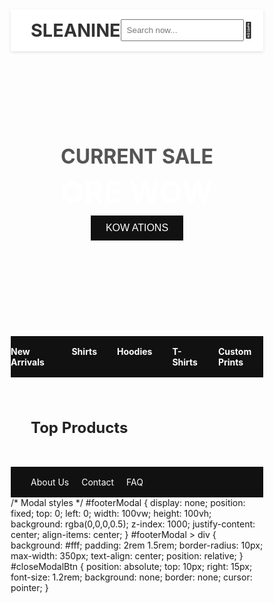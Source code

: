 <!DOCTYPE html>
<html lang="en">
<head>
  <meta charset="UTF-8">
  <meta name="viewport" content="width=device-width, initial-scale=1">
  <title>Leanine - Printed Shirt Store</title>
  <link rel="stylesheet" href="https://cdn.jsdelivr.net/npm/bootstrap-icons@1.10.5/font/bootstrap-icons.css">
  <style>
    * {
      margin: 0;
      padding: 0;
      box-sizing: border-box;
    }

    body {
      font-family: Arial, sans-serif;
      background-color: #f5f5f5;
    }

    header {
      background: #fff;
      display: flex;
      justify-content: space-between;
      align-items: center;
      padding: 1rem 2rem;
      box-shadow: 0 2px 5px rgba(0,0,0,0.1);
    }

    .logo {
      font-size: 1.8rem;
      font-weight: bold;
      color: #333;
    }

    .search-box {
      padding: 0.5rem;
      width: 200px;
    }

    .cart {
      font-size: 1.5rem;
      cursor: pointer;
    }

    .hero {
      background: url('https://images.pexels.com/photos/9821919/pexels-photo-9821919.jpeg?auto=compress&w=1200&h=800&fit=crop') no-repeat center center/cover;
      padding: 3rem 2rem;
      text-align: center;
      position: relative;
      min-height: 400px;
      color: #fff;
    }
    .hero h2, .hero h1, .hero button {
      position: relative;
      z-index: 2;
    }
    .hero::after {
      content: "";
      position: absolute;
      top: 0; left: 0; right: 0; bottom: 0;
      background: rgba(0,0,0,0.45);
      z-index: 1;
      border-radius: 0;
    }

    .hero h2 {
      font-size: 2rem;
      color: #555;
    }

    .hero h1 {
      font-size: 3rem;
      font-weight: bold;
      margin: 0.5rem 0;
    }

    .hero button {
      padding: 0.7rem 1.5rem;
      font-size: 1rem;
      background-color: #111;
      color: #fff;
      border: none;
      cursor: pointer;
    }

    .menu {
      background-color: #111;
      display: flex;
      justify-content: center;
      gap: 2rem;
      padding: 1rem 0;
    }

    .menu a {
      color: white;
      text-decoration: none;
      font-weight: bold;
    }

    .products {
      padding: 2rem;
    }

    .products h3 {
      margin-bottom: 1rem;
      font-size: 1.5rem;
      color: #222;
    }

    .product-list {
      display: grid;
      grid-template-columns: repeat(auto-fit, minmax(180px, 1fr));
      gap: 1.5rem;
    }

    .product-card {
      background-color: white;
      border: 1px solid #ddd;
      padding: 1rem;
      text-align: center;
      box-shadow: 0 2px 5px rgba(0,0,0,0.05);
    }

    .product-card img {
      width: 100%;
      height: 180px;
      object-fit: cover;
      border-radius: 5px;
    }

    .product-card h4 {
      margin: 0.5rem 0;
      font-size: 1rem;
    }

    .product-card p {
      color: #555;
      margin-bottom: 0.3rem;
    }

    .product-card span {
      color: #f39c12;
      font-size: 0.9rem;
    }

    footer {
      background-color: #111;
      color: #fff;
      padding: 1rem 2rem;
      display: flex;
      justify-content: space-between;
      align-items: center;
      flex-wrap: wrap;
    }

    footer a {
      color: #fff;
      margin-right: 1rem;
      text-decoration: none;
    }

    .socials span {
      margin-left: 1rem;
      font-size: 1.2rem;
    }

    @media (max-width: 600px) {
      .menu {
        flex-direction: column;
        align-items: center;
      }
      .search-box {
        width: 100px;
      }
    }
  </style>
</head>
<body>

  <header>
    <div class="logo">SLEANINE</div>
    <input type="text" class="search-box" placeholder="Search now...">
    <div class="cart">🛒</div>
  </header>

  <section class="hero">
    <h2>CURRENT SALE</h2>
    <h1>ORE WOW</h1>
    <button>KOW ATIONS</button>
  </section>

  <nav class="menu">
    <a href="#" id="newArrivalsBtn">New Arrivals</a>
    <a href="#" id="shirtsBtn">Shirts</a>
    <a href="#" id="hoodiesBtn">Hoodies</a>
    <a href="#" id="tshirtsBtn">T-Shirts</a>
    <a href="#" id="customBtn">Custom Prints</a>
  </nav>

  <section class="products">
    <h3>Top Products</h3>
    <div class="product-list" id="productList">
      <!-- JS will add products here -->
    </div>
  </section>

  <footer>
    <div>
      <a href="#" id="aboutUsLink">About Us</a>
      <a href="#" id="contactLink">Contact</a>
      <a href="#">FAQ</a>
    </div>
    <div class="socials">
      <a href="https://instagram.com" target="_blank" title="Instagram" style="margin-left:1rem;color:#fff;font-size:1.5rem;"><i class="bi bi-instagram"></i></a>
      <a href="https://youtube.com" target="_blank" title="YouTube" style="margin-left:1rem;color:#fff;font-size:1.5rem;"><i class="bi bi-youtube"></i></a>
      <a href="https://facebook.com" target="_blank" title="Facebook" style="margin-left:1rem;color:#fff;font-size:1.5rem;"><i class="bi bi-facebook"></i></a>
      <a href="https://twitter.com" target="_blank" title="Twitter" style="margin-left:1rem;color:#fff;font-size:1.5rem;"><i class="bi bi-twitter"></i></a>
    </div>
  </footer>

  <div id="footerModal" style="display:none;position:fixed;top:0;left:0;width:100vw;height:100vh;background:rgba(0,0,0,0.5);z-index:1000;justify-content:center;align-items:center;">
    <div style="background:#fff;padding:2rem 1.5rem;border-radius:10px;max-width:350px;text-align:center;position:relative;">
      <button id="closeModalBtn" style="position:absolute;top:10px;right:15px;font-size:1.2rem;background:none;border:none;cursor:pointer;">&times;</button>
      <div id="modalContent"></div>
    </div>
  </div>
    /* Modal styles */
    #footerModal {
      display: none;
      position: fixed;
      top: 0;
      left: 0;
      width: 100vw;
      height: 100vh;
      background: rgba(0,0,0,0.5);
      z-index: 1000;
      justify-content: center;
      align-items: center;
    }
    #footerModal > div {
      background: #fff;
      padding: 2rem 1.5rem;
      border-radius: 10px;
      max-width: 350px;
      text-align: center;
      position: relative;
    }
    #closeModalBtn {
      position: absolute;
      top: 10px;
      right: 15px;
      font-size: 1.2rem;
      background: none;
      border: none;
      cursor: pointer;
    }

  <script>
    const allProducts = {
      "New Arrivals": Array.from({length: 10}, (_, i) => ({
        name: `New Arrival ${i+1}`,
        price: `$${(14.99 + i).toFixed(2)}`,
        image: `https://images.unsplash.com/photo-1512436991641-6745cdb1723f?auto=format&fit=crop&w=400&q=80&sig=${i}`,
        rating: 3 + (i % 3)
      })),
      "Shirts": [
        { name: "Classic White Shirt", price: "$15.99", image: "https://images.unsplash.com/photo-1512436991641-6745cdb1723f?auto=format&fit=crop&w=400&q=80", rating: 5 },
        { name: "Blue Denim Shirt", price: "$16.99", image: "https://images.unsplash.com/photo-1503342217505-b0a15ec3261c?auto=format&fit=crop&w=400&q=80", rating: 4 },
        { name: "Striped Shirt", price: "$17.99", image: "https://images.unsplash.com/photo-1465101046530-73398c7f28ca?auto=format&fit=crop&w=400&q=80", rating: 5 },
        { name: "Black Formal Shirt", price: "$18.99", image: "https://images.unsplash.com/photo-1517841905240-472988babdf9?auto=format&fit=crop&w=400&q=80", rating: 4 },
        { name: "Red Casual Shirt", price: "$19.99", image: "https://images.unsplash.com/photo-1517263904808-5dc0d6e1b8d4?auto=format&fit=crop&w=400&q=80", rating: 5 },
        { name: "Green Printed Shirt", price: "$20.99", image: "https://images.unsplash.com/photo-1519125323398-675f0ddb6308?auto=format&fit=crop&w=400&q=80", rating: 4 },
        { name: "Grey Slim Shirt", price: "$21.99", image: "https://images.unsplash.com/photo-1518717758536-85ae29035b6d?auto=format&fit=crop&w=400&q=80", rating: 5 },
        { name: "Yellow Summer Shirt", price: "$22.99", image: "https://images.unsplash.com/photo-1529626455594-4ff0802cfb7e?auto=format&fit=crop&w=400&q=80", rating: 4 },
        { name: "Purple Trend Shirt", price: "$23.99", image: "https://images.unsplash.com/photo-1519864600265-abb23847ef2c?auto=format&fit=crop&w=400&q=80", rating: 5 },
        { name: "Brown Check Shirt", price: "$24.99", image: "https://images.unsplash.com/photo-1515378791036-0648a3ef77b2?auto=format&fit=crop&w=400&q=80", rating: 4 }
      ],
      "Hoodies": Array.from({length: 10}, (_, i) => ({
        name: `Hoodie ${i+1}`,
        price: `$${(19.99 + i).toFixed(2)}`,
        image: `https://images.unsplash.com/photo-1517841905240-472988babdf9?auto=format&fit=crop&w=400&q=80&sig=${i}`,
        rating: 3 + (i % 3)
      })),
      "T-Shirts": [
        { name: "White Graphic Tee", price: "$12.99", image: "https://images.unsplash.com/photo-1519125323398-675f0ddb6308?auto=format&fit=crop&w=400&q=80", rating: 5 },
        { name: "Black Basic Tee", price: "$13.99", image: "https://images.unsplash.com/photo-1518717758536-85ae29035b6d?auto=format&fit=crop&w=400&q=80", rating: 4 },
        { name: "Red Print Tee", price: "$14.99", image: "https://images.unsplash.com/photo-1517263904808-5dc0d6e1b8d4?auto=format&fit=crop&w=400&q=80", rating: 5 },
        { name: "Blue Sport Tee", price: "$15.99", image: "https://images.unsplash.com/photo-1519864600265-abb23847ef2c?auto=format&fit=crop&w=400&q=80", rating: 4 },
        { name: "Green Summer Tee", price: "$16.99", image: "https://images.unsplash.com/photo-1529626455594-4ff0802cfb7e?auto=format&fit=crop&w=400&q=80", rating: 5 },
        { name: "Yellow Fun Tee", price: "$17.99", image: "https://images.unsplash.com/photo-1515378791036-0648a3ef77b2?auto=format&fit=crop&w=400&q=80", rating: 4 },
        { name: "Grey Urban Tee", price: "$18.99", image: "https://images.unsplash.com/photo-1503342217505-b0a15ec3261c?auto=format&fit=crop&w=400&q=80", rating: 5 },
        { name: "Purple Trend Tee", price: "$19.99", image: "https://images.unsplash.com/photo-1465101046530-73398c7f28ca?auto=format&fit=crop&w=400&q=80", rating: 4 },
        { name: "Brown Classic Tee", price: "$20.99", image: "https://images.unsplash.com/photo-1512436991641-6745cdb1723f?auto=format&fit=crop&w=400&q=80", rating: 5 },
        { name: "Orange Print Tee", price: "$21.99", image: "https://images.unsplash.com/photo-1519125323398-675f0ddb6308?auto=format&fit=crop&w=400&q=80", rating: 4 }
      ],
      "Custom Prints": Array.from({length: 10}, (_, i) => ({
        name: `Custom Print ${i+1}`,
        price: `$${(21.99 + i).toFixed(2)}`,
        image: `https://images.unsplash.com/photo-1465101046530-73398c7f28ca?auto=format&fit=crop&w=400&q=80&sig=${i}`,
        rating: 3 + (i % 3)
      }))
    };

    function renderProducts(section) {
      const products = allProducts[section] || [];
      const productList = document.getElementById("productList");
      productList.innerHTML = "";
      products.forEach(p => {
        const card = document.createElement("div");
        card.className = "product-card";
        card.innerHTML = `
          <img src="${p.image}" alt="${p.name}">
          <h4>${p.name}</h4>
          <p>${p.price}</p>
          <span>${"★".repeat(p.rating)}${"☆".repeat(5 - p.rating)}</span>
        `;
        productList.appendChild(card);
      });
    }

    // Initial load
    renderProducts("New Arrivals");

    document.getElementById("newArrivalsBtn").onclick = () => renderProducts("New Arrivals");
    document.getElementById("shirtsBtn").onclick = () => renderProducts("Shirts");
    document.getElementById("hoodiesBtn").onclick = () => renderProducts("Hoodies");
    document.getElementById("tshirtsBtn").onclick = () => renderProducts("T-Shirts");
    document.getElementById("customBtn").onclick = () => renderProducts("Custom Prints");

    // Footer modal logic
    function showModal(content) {
      document.getElementById('modalContent').innerHTML = content;
      document.getElementById('footerModal').style.display = 'flex';
    }
    document.getElementById('aboutUsLink').onclick = function(e) {
      e.preventDefault();
      showModal('<h2>About Us</h2><p>LEANINE is your destination for premium printed shirts. We blend style, comfort, and quality to bring you the best in fashion. Our mission is to make you look and feel great every day!</p>');
    };
    document.getElementById('contactLink').onclick = function(e) {
      e.preventDefault();
      showModal('<h2>Contact Us</h2><p>📞 +91-9876543210<br>📩 info@leanine.com<br>📍 Kolhapur, India</p>');
    };
    document.getElementById('closeModalBtn').onclick = function() {
      document.getElementById('footerModal').style.display = 'none';
    };
  </script>

</body>
</html>
